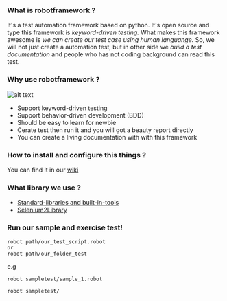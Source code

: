 ### What is robotframework ?
It's a test automation framework based on python. It's open source and type this framework is *keyword-driven testing.* What makes this framework awesome is *we can create our test case using human languange.* So, we will not just create a automation test, but in other side we *build a test documentation* and people who has not coding background can read this test.

### Why use robotframework  ?
![alt text](https://image.prntscr.com/image/qK5DymJWRIen8EbUOJDfwQ.png "robot")
* Support keyword-driven testing
* Support behavior-driven development (BDD)
* Should be easy to learn for newbie
* Cerate test then run it and you will got a beauty report directly
* You can create a living documentation with with this framework

### How to install and configure this things ?
You can find it in our [wiki](https://github.com/mattivityroom/init_robotframework/wiki)

### What library we use ? ###
* [Standard-libraries and built-in-tools](http://robotframework.org/robotframework/)
* [Selenium2Library](http://robotframework.org/Selenium2Library/Selenium2Library.html)

### Run our sample and exercise test!
```
robot path/our_test_script.robot
or
robot path/our_folder_test
```

e.g
```
robot sampletest/sample_1.robot
```

```
robot sampletest/
```
